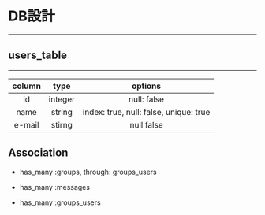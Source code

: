 # DB設計
---
## users_table
---
|column                 |type     |options                                |
|:---------------------:|:-------:|:-------------------------------------:|
|id                     |integer  |null: false                            |
|name                   |string   |index: true, null: false, unique: true |
|e-mail                 |stirng   |null false                             |

## Association

- has_many :groups, through: groups_users

- has_many :messages

- has_many :groups_users